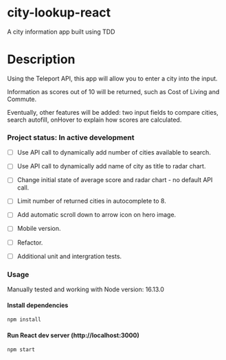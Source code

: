 # city-lookup-react

A city information app built using TDD 

# Description 

Using the Teleport API, this app will allow you to enter a city into the input.

Information as scores out of 10 will be returned, such as Cost of Living and Commute. 

Eventually, other features will be added: two input fields to compare cities, search autofill, onHover to explain how scores are calculated. 



### Project status: In active development
- [ ] Use API call to dynamically add number of cities available to search.
- [ ] Use API call to dynamically add name of city as title to radar chart.
- [ ] Change initial state of average score and radar chart - no default API call.
- [ ] Limit number of returned cities in autocomplete to 8. 
- [ ] Add automatic scroll down to arrow icon on hero image. 
- [ ] Mobile version. 
- [ ] Refactor. 
- [ ] Additional unit and intergration tests.  


### Usage

Manually tested and working with Node version: 16.13.0

#### Install dependencies

```bash
npm install
```
#### Run React dev server (http://localhost:3000)

```bash
npm start
```

